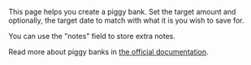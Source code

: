This page helps you create a piggy bank. Set the target amount and optionally, the target date to match with what it is you wish to save for.

You can use the "notes" field to store extra notes.

Read more about piggy banks in [the official documentation](https://firefly-iii.readthedocs.io/en/latest/advanced/piggies.html).